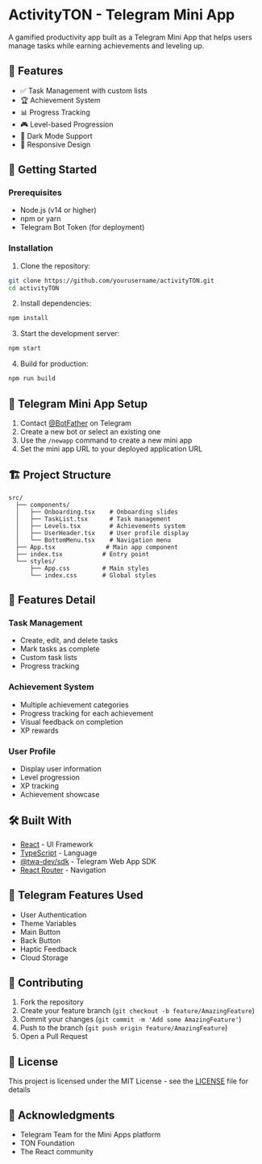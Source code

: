# ActivityTON - Telegram Mini App

A gamified productivity app built as a Telegram Mini App that helps users manage tasks while earning achievements and leveling up.

## 🌟 Features

- ✅ Task Management with custom lists
- 🏆 Achievement System
- 📊 Progress Tracking
- 🎮 Level-based Progression
- 🌙 Dark Mode Support
- 📱 Responsive Design

## 🚀 Getting Started

### Prerequisites

- Node.js (v14 or higher)
- npm or yarn
- Telegram Bot Token (for deployment)

### Installation

1. Clone the repository:
```bash
git clone https://github.com/yourusername/activityTON.git
cd activityTON
```

2. Install dependencies:
```bash
npm install
```

3. Start the development server:
```bash
npm start
```

4. Build for production:
```bash
npm run build
```

## 🔧 Telegram Mini App Setup

1. Contact [@BotFather](https://t.me/BotFather) on Telegram
2. Create a new bot or select an existing one
3. Use the `/newapp` command to create a new mini app
4. Set the mini app URL to your deployed application URL

## 🏗️ Project Structure

```
src/
  ├── components/
  │   ├── Onboarding.tsx    # Onboarding slides
  │   ├── TaskList.tsx      # Task management
  │   ├── Levels.tsx        # Achievements system
  │   ├── UserHeader.tsx    # User profile display
  │   └── BottomMenu.tsx    # Navigation menu
  ├── App.tsx              # Main app component
  ├── index.tsx           # Entry point
  └── styles/
      ├── App.css         # Main styles
      └── index.css       # Global styles
```

## 🎨 Features Detail

### Task Management
- Create, edit, and delete tasks
- Mark tasks as complete
- Custom task lists
- Progress tracking

### Achievement System
- Multiple achievement categories
- Progress tracking for each achievement
- Visual feedback on completion
- XP rewards

### User Profile
- Display user information
- Level progression
- XP tracking
- Achievement showcase

## 🛠️ Built With

- [React](https://reactjs.org/) - UI Framework
- [TypeScript](https://www.typescriptlang.org/) - Language
- [@twa-dev/sdk](https://github.com/twa-dev/sdk) - Telegram Web App SDK
- [React Router](https://reactrouter.com/) - Navigation

## 📱 Telegram Features Used

- User Authentication
- Theme Variables
- Main Button
- Back Button
- Haptic Feedback
- Cloud Storage

## 🤝 Contributing

1. Fork the repository
2. Create your feature branch (`git checkout -b feature/AmazingFeature`)
3. Commit your changes (`git commit -m 'Add some AmazingFeature'`)
4. Push to the branch (`git push origin feature/AmazingFeature`)
5. Open a Pull Request

## 📄 License

This project is licensed under the MIT License - see the [LICENSE](LICENSE) file for details

## 🙏 Acknowledgments

- Telegram Team for the Mini Apps platform
- TON Foundation
- The React community
